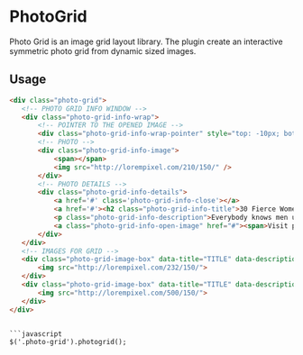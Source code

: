 PhotoGrid
=========

Photo Grid is an image grid layout library. The plugin create an interactive symmetric photo grid from dynamic sized images.

## Usage
 ```html
 <div class="photo-grid">
	<!-- PHOTO GRID INFO WINDOW -->
	<div class="photo-grid-info-wrap">
		<!-- POINTER TO THE OPENED IMAGE -->
		<div class="photo-grid-info-wrap-pointer" style="top: -10px; bottom: auto; left: 770px;"></div>
		<!-- PHOTO -->
		<div class="photo-grid-info-image">
			<span></span>
			<img src="http://lorempixel.com/210/150/" />
		</div>
		<!-- PHOTO DETAILS -->
		<div class="photo-grid-info-details">
			<a href='#' class='photo-grid-info-close'></a>
			<a href='#'><h2 class="photo-grid-info-title">30 Fierce Women of Jazz from Yesterday and Today</h2></a>
			<p class="photo-grid-info-description">Everybody knows men usually take top dog positions in history even though women have contributed at least as much and in some cases more.</p>
			<a class="photo-grid-info-open-image" href="#"><span>Visit page</span></a>
		</div>
	</div>			
	<!-- IMAGES FOR GRID -->
	<div class="photo-grid-image-box" data-title="TITLE" data-description="DESCRIPTION">
		<img src="http://lorempixel.com/232/150/">
	</div>
	<div class="photo-grid-image-box" data-title="TITLE" data-description="DESCRIPTION">
		<img src="http://lorempixel.com/500/150/">
	</div>	
</div>


 ```javascript
 $('.photo-grid').photogrid();